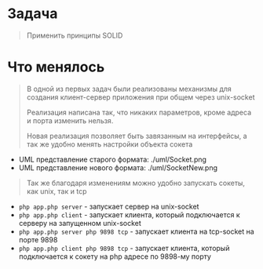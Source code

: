 # Задача

> Применить принципы SOLID

# Что менялось
> В одной из первых задач были реализованы механизмы для создания клиент-сервер приложения при общем через unix-socket
> 
> Реализация написана так, что никаких параметров, кроме адреса и порта изменить нельзя.
>
> Новая реализация позволяет быть завязанным на интерфейсы, а так же удобно менять настройки объекта сокета

* UML представление старого формата: ./uml/Socket.png
* UML представление нового формата: ./uml/SocketNew.png


> Так же благодаря изменениям можно удобно запускать сокеты, как unix, так и tcp
* `php app.php server` - запускает сервер на unix-socket
* `php app.php client` - запускает клиента, который подключается к серверу на запущенном unix-socket
* `php app.php server php 9898 tcp` - запускает клиента на tcp-socket на порте 9898
* `php app.php client php 9898 tcp` - запускает клиента, который подключается к сокету на php адресе по 9898-му порту
